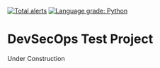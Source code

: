 [![Total alerts](https://img.shields.io/lgtm/alerts/g/my-devsecops/test-project.svg?logo=lgtm&logoWidth=18)](https://lgtm.com/projects/g/my-devsecops/test-project/alerts/)
[![Language grade: Python](https://img.shields.io/lgtm/grade/python/g/my-devsecops/test-project.svg?logo=lgtm&logoWidth=18)](https://lgtm.com/projects/g/my-devsecops/test-project/context:python)

# DevSecOps Test Project
Under Construction
